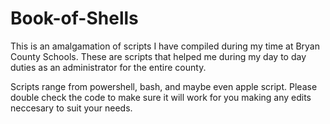 # Book-of-Shells
This is an amalgamation of scripts I have compiled during my time at Bryan County Schools. These are scripts that helped me during my day to day duties as an administrator for the entire county.


Scripts range from powershell, bash, and maybe even apple script. Please double check the code to make sure it will work for you making any edits neccesary to suit your needs. 
